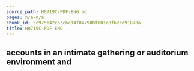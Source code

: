 ```yaml
---
source_path: H0719C-PDF-ENG.md
pages: n/a-n/a
chunk_id: 5c975b42c63c6c14f04790bfb01c8f62cd91870a
title: H0719C-PDF-ENG
---
```

## accounts in an intimate gathering or auditorium environment and
